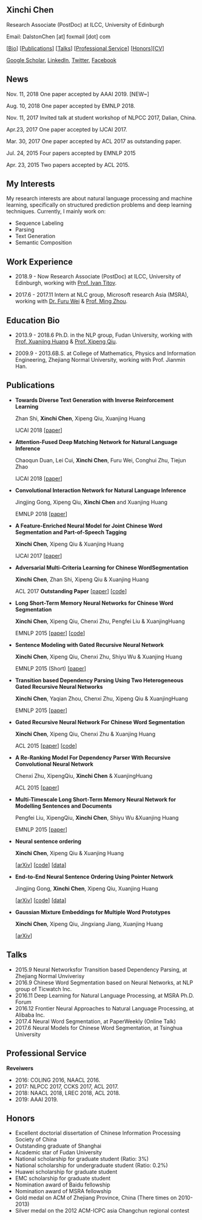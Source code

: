 ## Xinchi Chen

Research Associate (PostDoc) at ILCC, University of Edinburgh

Email: DalstonChen [at] foxmail [dot] com

[[Bio](#short-bio)]&nbsp;[[Publications](#publications)]&nbsp;[[Talks](#talks)]&nbsp;[[Professional Service](#professional-service)]&nbsp;[[Honors](#honors)][[CV](https://drive.google.com/file/d/1Ea6Lkr6orsTI6zJIxnU3UA9XG6n6Tr_R/view?usp=sharing)]

[Google Scholar](https://scholar.google.com/citations?user=fPLNGx4AAAAJ&hl=zh-CN), [LinkedIn](https://www.linkedin.com/in/xinchi-chen-b1997bb1/), [Twitter](https://twitter.com/dalstonchen), [Facebook](https://www.facebook.com/dalston.chen)

## News

Nov. 11, 2018 One paper accepted by AAAI 2019. [NEW~]

Aug. 10, 2018 One paper accepted by EMNLP 2018.

Nov. 11, 2017	Invited talk at student workshop of NLPCC 2017, Dalian, China.

Apr.23, 2017 One paper accepted by IJCAI 2017.

Mar. 30, 2017	One paper accepted by ACL 2017 as outstanding paper.

Jul. 24, 2015 Four papers accepted by EMNLP 2015 

Apr. 23, 2015	Two papers accepted by ACL 2015.



## My Interests

My research interests are about natural language processing and machine learning, specifically on structured prediction problems and deep learning techniques. Currently, I mainly work on:

- Sequence Labeling
- Parsing
- Text Generation
- Semantic Composition

## Work Experience

- 2018.9 - Now Research Associate (PostDoc) at ILCC, University of Edinburgh, working with [Prof. Ivan Titov](http://ivan-titov.org/).

- 2017.6 - 2017.11 Intern at NLC group, Microsoft research Asia (MSRA), working with [Dr. Furu Wei](http://mindio.net/) & [Prof. Ming Zhou](https://www.microsoft.com/en-us/research/people/mingzhou/).

## Education Bio

- 2013.9 - 2018.6		Ph.D. in the NLP group, Fudan University, working with [Prof. Xuanjing Huang](http://nlp.fudan.edu.cn/xjhuang/) & [Prof. Xipeng Qiu](http://nlp.fudan.edu.cn/xpqiu/en.html).

- 2009.9 - 2013.6B.S. at College of Mathematics, Physics and Information Engineering, Zhejiang Normal University, working with Prof. Jianmin Han.

## Publications

- **Towards Diverse Text Generation with Inverse Reinforcement Learning**

  Zhan Shi, **Xinchi Chen**, Xipeng Qiu, Xuanjing Huang
  
  IJCAI 2018&nbsp;[[paper](https://www.ijcai.org/proceedings/2018/0606.pdf)]
  
- **Attention-Fused Deep Matching Network for Natural Language Inference**

  Chaoqun Duan, Lei Cui, **Xinchi Chen**, Furu Wei, Conghui Zhu, Tiejun Zhao
  
  IJCAI 2018&nbsp;[[paper](https://www.ijcai.org/proceedings/2018/0561.pdf)]
  
- **Convolutional Interaction Network for Natural Language Inference**

  Jingjing Gong, Xipeng Qiu, **Xinchi Chen** and Xuanjing Huang
  
  EMNLP 2018&nbsp;[[paper](http://aclweb.org/anthology/D18-1186)] 
  
- **A Feature-Enriched Neural Model for Joint Chinese Word Segmentation and Part-of-Speech Tagging**

  **Xinchi Chen**, Xipeng Qiu & Xuanjing Huang 

  IJCAI 2017&nbsp;[[paper](https://www.ijcai.org/proceedings/2017/0553.pdf)]

- **Adversarial Multi-Criteria Learning for Chinese WordSegmentation**

  **Xinchi Chen**, Zhan Shi, Xipeng Qiu & Xuanjing Huang 

  ACL 2017 **Outstanding Paper**&nbsp;[[paper](http://www.aclweb.org/anthology/P17-1110)]&nbsp;[[code](https://github.com/FudanNLP/adversarial-multi-criteria-learning-for-CWS)]

- **Long Short-Term Memory Neural Networks for Chinese Word Segmentation**

  **Xinchi Chen**, Xipeng Qiu, Chenxi Zhu, Pengfei Liu & XuanjingHuang 

  EMNLP 2015&nbsp;[[paper](https://aclanthology.info/pdf/D/D15/D15-1141.pdf)]&nbsp;[[code](https://github.com/FudanNLP/CWS_LSTM)]

- **Sentence Modeling with Gated Recursive Neural Network**

  **Xinchi Chen**, Xipeng Qiu, Chenxi Zhu, Shiyu Wu & Xuanjing Huang

  EMNLP 2015 (Short)&nbsp;[[paper](http://www.aclweb.org/anthology/D15-1092)]

- **Transition based Dependency Parsing Using Two Heterogeneous Gated Recursive Neural Networks**

  **Xinchi Chen**, Yaqian Zhou, Chenxi Zhu, Xipeng Qiu & XuanjingHuang

  EMNLP 2015&nbsp;[[paper](http://www.aclweb.org/anthology/D15-1215)]

- **Gated Recursive Neural Network For Chinese Word Segmentation**

  **Xinchi Chen**, Xipeng Qiu, Chenxi Zhu & Xuanjing Huang

  ACL 2015&nbsp;[[paper](http://www.aclweb.org/anthology/P15-1168)]&nbsp;[[code](https://github.com/FudanNLP/CWS_GatedRNN)]

- **A Re-Ranking Model For Dependency Parser With Recursive Convolutional Neural Network**

  Chenxi Zhu, XipengQiu, **Xinchi Chen** & XuanjingHuang

  ACL 2015&nbsp;[[paper](http://www.aclweb.org/anthology/P15-1112)]

- **Multi-Timescale Long Short-Term Memory Neural Network for Modelling Sentences and Documents**

  Pengfei Liu, XipengQiu, **Xinchi Chen**, Shiyu Wu &Xuanjing Huang

  EMNLP 2015&nbsp;[[paper](https://www.aclweb.org/anthology/D/D15/D15-1280.pdf)]

- **Neural sentence ordering**

  **Xinchi Chen**, Xipeng Qiu & Xuanjing Huang

  [[arXiv](https://arxiv.org/pdf/1607.06952.pdf)]&nbsp;[[code](https://github.com/FudanNLP/NeuralSentenceOrdering)]&nbsp;[[data](https://drive.google.com/drive/folders/0B-mnK8kniGAiNVB6WTQ4bmdyamc)]

- **End-to-End Neural Sentence Ordering Using Pointer Network**

  Jingjing Gong, **Xinchi Chen**, Xipeng Qiu, Xuanjing Huang

  [[arXiv](https://arxiv.org/pdf/1611.04953.pdf)]&nbsp;[[code](https://github.com/JerrikEph/SentenceOrdering_PTR)]&nbsp;[[data](https://drive.google.com/drive/folders/0B-mnK8kniGAiNVB6WTQ4bmdyamc)]

- **Gaussian Mixture Embeddings for Multiple Word Prototypes**

  **Xinchi Chen**, Xipeng Qiu, Jingxiang Jiang, Xuanjing Huang

  [[arXiv](https://arxiv.org/pdf/1511.06246.pdf)]

## Talks

- 2015.9 Neural Networksfor Transition based Dependency Parsing, at Zhejiang Normal Unviverisy
- 2016.9 Chinese Word Segmentation based on Neural Networks, at NLP group of Ticwatch Inc.
- 2016.11 Deep Learning for Natural Language Processing, at MSRA Ph.D. Forum
- 2016.12 Frontier Neural Approaches to Natural Language Processing, at Alibaba Inc.
- 2017.4 Neural Word Segmentation, at PaperWeekly (Online Talk)
- 2017.6 Neural Models for Chinese Word Segmentation, at Tsinghua University

## Professional Service

**Reveiwers**

- 2016: COLING 2016, NAACL 2016.
- 2017: NLPCC 2017, CCKS 2017, ACL 2017.
- 2018: NAACL 2018, LREC 2018, ACL 2018.
- 2019: AAAI 2019.

## Honors

- Excellent doctorial dissertation of Chinese Information Processing Society of China
- Outstanding graduate of Shanghai
- Academic star of Fudan University
- National scholarship for graduate student (Ratio: 3%)
- National scholarship for undergraduate student (Ratio: 0.2%)
- Huawei scholarship for graduate student
- EMC scholarship for graduate student
- Nomination award of Baidu fellowship
- Nomination award of MSRA fellowship
- Gold medal on ACM of Zhejiang Province, China (There times on 2010-2013)
- Silver medal on the 2012 ACM-ICPC asia Changchun regional contest



